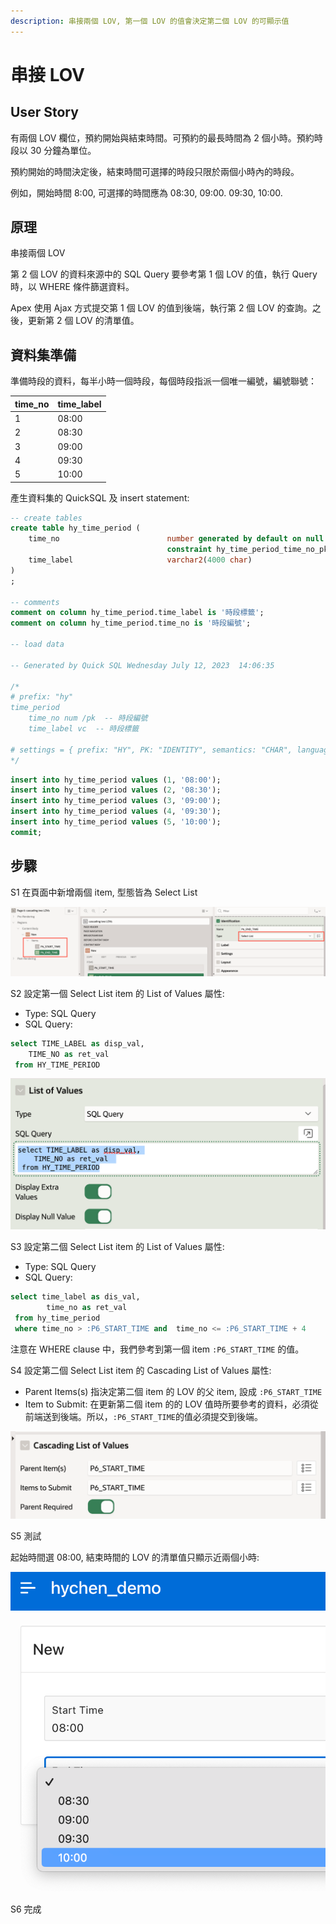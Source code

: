```yaml
---
description: 串接兩個 LOV, 第一個 LOV 的值會決定第二個 LOV 的可顯示值
---
```


# 串接 LOV

## User Story

有兩個 LOV 欄位，預約開始與結束時間。可預約的最長時間為 2 個小時。預約時段以 30 分鐘為單位。

預約開始的時間決定後，結束時間可選擇的時段只限於兩個小時內的時段。

例如，開始時間 8:00, 可選擇的時間應為 08:30, 09:00. 09:30, 10:00.&#x20;

## 原理

串接兩個 LOV&#x20;

第 2 個 LOV 的資料來源中的 SQL Query 要參考第 1 個 LOV 的值，執行 Query 時，以 WHERE 條件篩選資料。

Apex 使用 Ajax 方式提交第 1 個 LOV 的值到後端，執行第 2 個 LOV 的查詢。之後，更新第 2 個 LOV 的清單值。

## 資料集準備

準備時段的資料，每半小時一個時段，每個時段指派一個唯一編號，編號聯號：

| time\_no | time\_label |
| -------- | ----------- |
| 1        | 08:00       |
| 2        | 08:30       |
| 3        | 09:00       |
| 4        | 09:30       |
| 5        | 10:00       |

產生資料集的 QuickSQL 及 insert statement:

```sql
-- create tables
create table hy_time_period (
    time_no                        number generated by default on null as identity 
                                   constraint hy_time_period_time_no_pk primary key,
    time_label                     varchar2(4000 char)
)
;

-- comments
comment on column hy_time_period.time_label is '時段標籤';
comment on column hy_time_period.time_no is '時段編號';

-- load data
 
-- Generated by Quick SQL Wednesday July 12, 2023  14:06:35
 
/*
# prefix: "hy"
time_period
    time_no num /pk  -- 時段編號
    time_label vc  -- 時段標籤

# settings = { prefix: "HY", PK: "IDENTITY", semantics: "CHAR", language: "EN", APEX: true }
*/
```

```sql
insert into hy_time_period values (1, '08:00');
insert into hy_time_period values (2, '08:30');
insert into hy_time_period values (3, '09:00');
insert into hy_time_period values (4, '09:30');
insert into hy_time_period values (5, '10:00');
commit;
```

## 步驟

S1 在頁面中新增兩個 item, 型態皆為 Select List&#x20;

![](<../.gitbook/assets/image (1) (2).png>)

S2 設定第一個 Select List item 的 List of Values 屬性:

* Type: SQL Query
* SQL Query:

```sql
select TIME_LABEL as disp_val,
    TIME_NO as ret_val 
 from HY_TIME_PERIOD
```

![](<../.gitbook/assets/image (16) (1).png>)

S3 設定第二個 Select List item 的 List of Values 屬性:

* Type: SQL Query
* SQL Query:

```sql
select time_label as dis_val, 
        time_no as ret_val
 from hy_time_period 
 where time_no > :P6_START_TIME and  time_no <= :P6_START_TIME + 4
```

注意在 WHERE clause 中，我們參考到第一個 item `:P6_START_TIME` 的值。

S4  設定第二個 Select List item 的 Cascading List of Values 屬性:

* Parent Items(s) 指決定第二個 item 的 LOV 的父 item, 設成  `:P6_START_TIME`
* Item to Submit: 在更新第二個 item 的的 LOV 值時所要參考的資料，必須從前端送到後端。所以，`:P6_START_TIME`的值必須提交到後端。

![](<../.gitbook/assets/image (17) (1).png>)

S5 測試

起始時間選 08:00, 結束時間的 LOV 的清單值只顯示近兩個小時:

![](<../.gitbook/assets/image (10) (1).png>)

S6 完成

